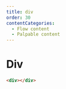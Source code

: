 ```yaml
---
title: div
order: 30
contentCategories:
  - Flow content
  - Palpable content
---
```

# Div

```html
<div></div>
```
